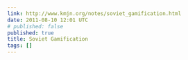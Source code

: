 ```yaml
---
link: http://www.kmjn.org/notes/soviet_gamification.html
date: 2011-08-10 12:01 UTC
# published: false
published: true
title: Soviet Gamification
tags: []
---
```



